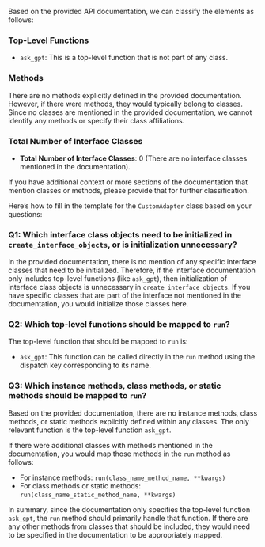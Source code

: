 Based on the provided API documentation, we can classify the elements as follows:

### Top-Level Functions
- `ask_gpt`: This is a top-level function that is not part of any class.

### Methods
There are no methods explicitly defined in the provided documentation. However, if there were methods, they would typically belong to classes. Since no classes are mentioned in the provided documentation, we cannot identify any methods or specify their class affiliations.

### Total Number of Interface Classes
- **Total Number of Interface Classes**: 0 (There are no interface classes mentioned in the documentation).

If you have additional context or more sections of the documentation that mention classes or methods, please provide that for further classification.

Here’s how to fill in the template for the `CustomAdapter` class based on your questions:

### Q1: Which interface class objects need to be initialized in `create_interface_objects`, or is initialization unnecessary?
In the provided documentation, there is no mention of any specific interface classes that need to be initialized. Therefore, if the interface documentation only includes top-level functions (like `ask_gpt`), then initialization of interface class objects is unnecessary in `create_interface_objects`. If you have specific classes that are part of the interface not mentioned in the documentation, you would initialize those classes here.

### Q2: Which top-level functions should be mapped to `run`?
The top-level function that should be mapped to `run` is:
- `ask_gpt`: This function can be called directly in the `run` method using the dispatch key corresponding to its name.

### Q3: Which instance methods, class methods, or static methods should be mapped to `run`?
Based on the provided documentation, there are no instance methods, class methods, or static methods explicitly defined within any classes. The only relevant function is the top-level function `ask_gpt`. 

If there were additional classes with methods mentioned in the documentation, you would map those methods in the `run` method as follows:
- For instance methods: `run(class_name_method_name, **kwargs)`
- For class methods or static methods: `run(class_name_static_method_name, **kwargs)`

In summary, since the documentation only specifies the top-level function `ask_gpt`, the `run` method should primarily handle that function. If there are any other methods from classes that should be included, they would need to be specified in the documentation to be appropriately mapped.